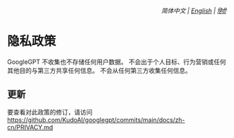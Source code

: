 <div align="right">
    <h6>
        <picture>
            <source type="image/svg+xml" media="(prefers-color-scheme: dark)" srcset="https://assets.googlegpt.io/images/icons/earth/white/icon32.svg">
            <img height=14 src="https://assets.googlegpt.io/images/icons/earth/black/icon32.svg">
        </picture>
        &nbsp;简体中文 |
        <a href="../PRIVACY.md">English</a> |
        <a href="../hi/PRIVACY.md">हिंदी</a>
    </h6>
</div>

# 隐私政策

GoogleGPT 不收集也不存储任何用户数据。 不会出于个人目标、行为营销或任何其他目的与第三方共享任何信息。 不会从任何第三方收集任何信息。

## 更新

要查看对此政策的修订，请访问 https://github.com/KudoAI/googlegpt/commits/main/docs/zh-cn/PRIVACY.md
